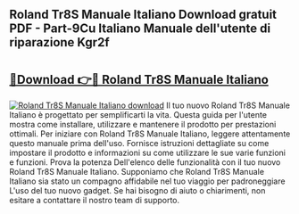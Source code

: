 ## Roland Tr8S Manuale Italiano Download gratuit PDF - Part-9Cu Italiano Manuale dell'utente di riparazione Kgr2f

# <h2><a href="http://dfbrmsv.blite.top/?on=Roland+Tr8S+Manuale+Italiano">🔗Download 👉🔴 Roland Tr8S Manuale Italiano</a></h2>

[![Roland Tr8S Manuale Italiano download](https://i.imgur.com/lujVjoI.png)](http://dfbrmsv.blite.top/?on=Roland+Tr8S+Manuale+Italiano)
Il tuo nuovo Roland Tr8S Manuale Italiano è progettato per semplificarti la vita. Questa guida per l'utente mostra come installare, utilizzare e mantenere il prodotto per prestazioni ottimali. Per iniziare con Roland Tr8S Manuale Italiano, leggere attentamente questo manuale prima dell'uso. Fornisce istruzioni dettagliate su come impostare il prodotto e informazioni su come utilizzare le sue varie funzioni e funzioni. Prova la potenza Dell'elenco delle funzionalità con il tuo nuovo Roland Tr8S Manuale Italiano. Supponiamo che Roland Tr8S Manuale Italiano sia stato un compagno affidabile nel tuo viaggio per padroneggiare L'uso del tuo nuovo gadget. Se hai bisogno di aiuto o chiarimenti, non esitare a contattare il nostro team di supporto.
